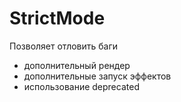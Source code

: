 <!-- StrictMode ---------------------------------------------------------------------------------------------------------------------------->

# StrictMode

Позволяет отловить баги

- дополнительный рендер
- дополнительные запуск эффектов
- использование deprecated
